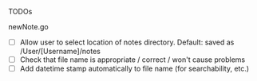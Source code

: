 TODOs 

newNote.go
- [ ] Allow user to select location of notes directory. Default: saved as /User/[Username]/notes
- [ ] Check that file name is appropriate / correct / won't cause problems
- [ ] Add datetime stamp automatically to file name (for searchability, etc.)